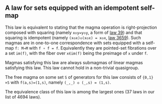 ## A law for sets equipped with an idempotent self-map

This law is equivalent to stating that the magma operation is right-projection composed with squaring (namely `x◇y=y◇y`, a form of [law 39](https://teorth.github.io/equational_theories/implications/?39)) and that squaring is idempotent (namely `(x◇x)◇(x◇x) = x◇x`, [law 3659](https://teorth.github.io/equational_theories/implications/?3659)).  Such magmas are in one-to-one correspondence with sets equipped with a self-map `f: M→M` with `f ∘ f = f`.  Equivalently they are pointed-set fibrations over a set `im(f)`, with the fiber over `x∈im(f)` being the preimage of `x` under `f`.

Magmas satisfying this law are always submagmas of linear magmas satisfying this law.  This law cannot hold in a non-trivial quasigroup.

The free magma on some set `S` of generators for this law consists of `{0,1}×S` with `f(a,s)=(1,s)`, namely `(_,_) ◇ (_,s) = (1,s)`.

The equivalence class of this law is among the largest ones (37 laws in our list of 4694 laws).
